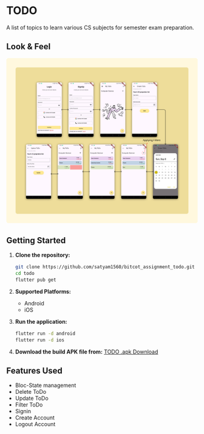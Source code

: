# TODO

A list of topics to learn various CS subjects for semester exam preparation.

## Look & Feel
![ss](assets/screenshots.png)
## Getting Started

1. **Clone the repository:**
    ```bash
    git clone https://github.com/satyam1560/bitcot_assignment_todo.git
    cd todo
    flutter pub get
    ```

2. **Supported Platforms:**
    - Android
    - iOS

3. **Run the application:**
    ```bash
    flutter run -d android
    flutter run -d ios
    ```

4. **Download the build APK file from:**
    [TODO .apk Download](https://drive.google.com/file/d/1dwcWRGj9jmKXEFVJKEiER5dbPz1G0HIM/view?usp=sharing)


## Features Used
- Bloc-State management
- Delete ToDo
- Update ToDo
- Filter ToDo
- Signin
- Create Account
- Logout Account








